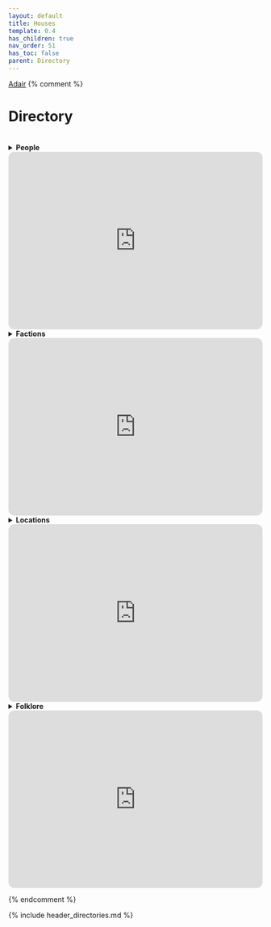```yaml
---
layout: default
title: Houses
template: 0.4
has_children: true
nav_order: 51
has_toc: false
parent: Directory
---
```

[Adair](Adair)
{% comment %}

# Directory

<br>
<details close markdown="block">
  <summary id="index">
    <b>People</b><br> 
  </summary>
{: .text-delta .fs-5}
<p>
{% for my_page in site.pages %}
	{% if my_page.type == 'people' %}
        {% if my_page.status %}
	        <a href="{{ site.url }}{{ my_page.url }}">{{ my_page.title }}</a>, {{ my_page.status }}<br>
        {% else %}
            <a href="{{ site.url }}{{ my_page.url }}">{{ my_page.title }}</a><br>
        {% endif %}
      {% endif %}
{% endfor %}
</p>
{: .text-delta .fs-3}
</details>

<iframe style="border-radius:12px" src="https://petracoding.github.io/pinterest/board.html?link=estevaoseco/unsettled/people/&hideHeader=1&hideFooter=1&transparent=1" width="100%" height="352" style="color-scheme: site" frameBorder="0" allowfullscreen=""></iframe>

<br>
<details close markdown="block">
  <summary id="index">
    <b>Factions</b><br> 
  </summary>
{: .text-delta .fs-5}
<p>
{% for my_page in site.pages %}
     {% if my_page.type == 'faction' %}
        <a href="{{ site.url }}{{ my_page.url }}">{{ my_page.title }}</a><br>
    {% endif %}
{% endfor %}
</p>
{: .text-delta .fs-3}
</details>

<iframe style="border-radius:12px" src="https://petracoding.github.io/pinterest/board.html?link=estevaoseco/unsettled/factions/&hideHeader=1&hideFooter=1&transparent=1" width="100%" height="352" style="color-scheme: site" frameBorder="0" allowfullscreen=""></iframe>

<br>
<details close markdown="block">
  <summary id="index">
    <b>Locations</b><br> 
  </summary>
{: .text-delta .fs-5}
<p>
{% for my_page in site.pages %}
     {% if my_page.type == 'location' %}
        <a href="{{ site.url }}{{ my_page.url }}">{{ my_page.title }}</a><br>
    {% endif %}
{% endfor %}
</p>
{: .text-delta .fs-3}
</details>

<iframe style="border-radius:12px" src="https://petracoding.github.io/pinterest/board.html?link=estevaoseco/unsettled/vistas/&hideHeader=1&hideFooter=1&transparent=1" width="100%" height="352" style="color-scheme: site" frameBorder="0" allowfullscreen=""></iframe>

<br>
<details close markdown="block">
  <summary id="index">
    <b>Folklore</b><br> 
  </summary>
  {: .text-delta .fs-5}
<p>
{% for my_page in site.pages %}
     {% if my_page.type == 'creature' %}
        <a href="{{ site.url }}{{ my_page.url }}">{{ my_page.title }}</a><br>
    {% endif %}
{% endfor %}
</p>
{: .text-delta .fs-3}
</details>

<iframe style="border-radius:12px" src="https://petracoding.github.io/pinterest/board.html?link=estevaoseco/unsettled/folklore/&hideHeader=1&hideFooter=1&transparent=1" width="100%" height="352" frameBorder="0" style="color-scheme: site" allowfullscreen=""></iframe>

{% endcomment %}

{% include header_directories.md %}